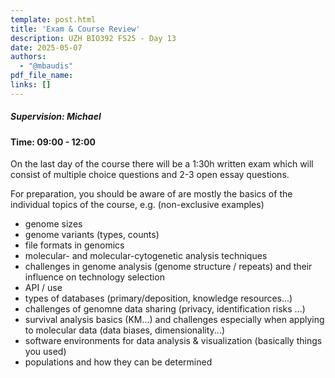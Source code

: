 ```yaml
---
template: post.html
title: 'Exam & Course Review'
description: UZH BIO392 FS25 - Day 13
date: 2025-05-07
authors:
  - "@mbaudis"
pdf_file_name: 
links: []
---
```


##### Supervision: Michael
#### Time: 09:00 - 12:00

On the last day of the course there will be a 1:30h written exam which will consist
of multiple choice questions and 2-3 open essay questions.

For preparation, you should be aware of are mostly the basics of the individual
topics of the course, e.g. (non-exclusive examples)<!--more-->

* genome sizes
* genome variants (types, counts)
* file formats in genomics 
* molecular- and molecular-cytogenetic analysis techniques
* challenges in genome analysis (genome structure / repeats) and their influence
  on technology selection
* API / use
* types of databases (primary/deposition, knowledge resources...)
* challenges of genomne data sharing (privacy, identification risks ...)
* survival analysis basics (KM...) and challenges especially when applying to
  molecular data (data biases, dimensionality...)
* software environments for data analysis & visualization (basically things you used)
* populations and how they can be determined
